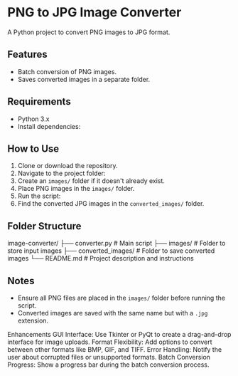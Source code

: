 # PNG to JPG Image Converter

A Python project to convert PNG images to JPG format.

## Features
- Batch conversion of PNG images.
- Saves converted images in a separate folder.

## Requirements
- Python 3.x
- Install dependencies:

## How to Use
1. Clone or download the repository.
2. Navigate to the project folder:
3. Create an `images/` folder if it doesn't already exist.
4. Place PNG images in the `images/` folder.
5. Run the script:
6. Find the converted JPG images in the `converted_images/` folder.

## Folder Structure

image-converter/ ├── converter.py # Main script ├── images/ # Folder to store input images ├── converted_images/ # Folder to save converted images └── README.md # Project description and instructions


## Notes
- Ensure all PNG files are placed in the `images/` folder before running the script.
- Converted images are saved with the same name but with a `.jpg` extension.

Enhancements
GUI Interface: Use Tkinter or PyQt to create a drag-and-drop interface for image uploads.
Format Flexibility: Add options to convert between other formats like BMP, GIF, and TIFF.
Error Handling: Notify the user about corrupted files or unsupported formats.
Batch Conversion Progress: Show a progress bar during the batch conversion process.
